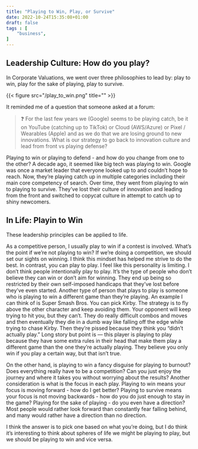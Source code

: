 ```yaml
---
title: "Playing to Win, Play, or Survive"
date: 2022-10-24T15:35:08+01:00
draft: false
tags : [
    "business",
]
---
```


## Leadership Culture: How do you play?

In Corporate Valuations, we went over three philosophies to lead by: play to win, play for the sake of playing, play to survive.

{{< figure src="/play_to_win.png" title="" >}}

It reminded me of a question that someone asked at a forum:


> ❓ For the last few years we (Google) seems to be playing catch, be it on YouTube (catching up to TikTok) or Cloud (AWS/Azure) or Pixel / Wearables (Apple) and as  we do that we are losing ground to new innovations. What is our strategy to go 
> back to innovation culture and lead from front vs playing defense?


Playing to win or playing to defend - and how do you change from one to the other? A decade ago, it seemed like big tech was playing to win. Google was once a market leader that everyone looked up to and couldn’t hope to reach. Now, they’re playing catch up in multiple categories including their main core competency of search. Over time, they went from playing to win to playing to survive. They’ve lost their culture of innovation and leading from the front and switched to copycat culture in attempt to catch up to shiny newcomers. 

## In Life: Playin to Win

These leadership principles can be applied to life. 

As a competitive person, I usually play to win if a contest is involved. What’s the point if we’re not playing to win? If we’re doing a competition, we should set our sights on winning. I think this mindset has helped me strive to do the best. In contrast, you can play to play. I feel like this personality is limiting. I don’t think people intentionally play to play. It’s the type of people who don’t believe they can win or don’t aim for winning. They end up being so restricted by their own self-imposed handicaps that they’ve lost before they’ve even started. Another type of person that plays to play is someone who is playing to win a different game than they’re playing. An example I can think of is Super Smash Bros. You can pick Kirby. The strategy is to fly above the other character and keep avoiding them. Your opponent will keep trying to hit you, but they can’t. They do really difficult combos and moves and then eventually they die in a dumb way like falling off the edge while trying to chase Kirby. Then they’re pissed because they think you “didn’t actually play.” Long story but point is — this player is playing to play because they have some extra rules in their head that make them play a different game than the one they’re actually playing. They believe you only win if you play a certain way, but that isn’t true. 

On the other hand, is playing to win a fancy disguise for playing to burnout? Does everything really have to be a competition? Can you just enjoy the journey and where it takes you without worrying about the results? Another consideration is what is the focus in each play. Playing to win means your focus is moving forward - how do I get better? Playing to survive means your focus is not moving backwards - how do you do just enough to stay in the game? Playing for the sake of playing - do you even have a direction? Most people would rather look forward than constantly fear falling behind, and many would rather have a direction than no direction.

I think the answer is to pick one based on what you’re doing, but I do think it’s interesting to think about spheres of life we might be playing to play, but we should be playing to win and vice versa.